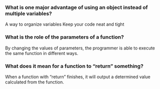 ### What is one major advantage of using an object instead of multiple variables?
A way to organize variables
Keep your code neat and tight

### What is the role of the parameters of a function?
By changing the values of parameters, the programmer is able to execute the same function in different ways. 

### What does it mean for a function to “return” something?
When a function with “return” finishes, it will output a determined value calculated from the function. 
